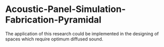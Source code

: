 # Acoustic-Panel-Simulation-Fabrication-Pyramidal
 The application of this research could be implemented in the designing of spaces which require optimum diffused sound.
